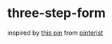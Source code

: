 # three-step-form

inspired by [this pin](https://www.pinterest.com/pin/383509724514064053/) from [pinterist](https://www.pinterest.com/)
